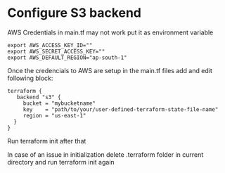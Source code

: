  # Configure S3 backend
 
 AWS Credentials in main.tf may not work
 put it as environment variable
 
 
    export AWS_ACCESS_KEY_ID=""
    export AWS_SECRET_ACCESS_KEY=""
    export AWS_DEFAULT_REGION="ap-south-1"

Once the credencials to AWS are setup
in the main.tf files add and edit following block:

    terraform {
       backend "s3" {
         bucket = "mybucketname"
         key    = "path/to/your/user-defined-terraform-state-file-name"
         region = "us-east-1"
      }
    }

Run terraform init after that

In case of an issue in initialization delete .terraform folder in current directory and run terraform init again
